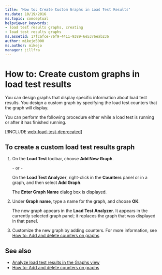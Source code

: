 ```yaml
---
title: 'How to: Create Custom Graphs in Load Test Results'
ms.date: 10/19/2016
ms.topic: conceptual
helpviewer_keywords:
- load test results graphs, creating
- load test results graphs
ms.assetid: 17fcafce-76f9-4411-9389-6e5376eab236
author: mikejo5000
ms.author: mikejo
manager: jillfra
---
```

# How to: Create custom graphs in load test results

You can design graphs that display specific information about load test results. You design a custom graph by specifying the load test counters that the graph will display.

You can perform the following procedure either while a load test is running or after it has finished running.

[!INCLUDE [web-load-test-deprecated](includes/web-load-test-deprecated.md)]

## To create a custom load test results graph

1. On the **Load Test** toolbar, choose **Add New Graph**.

     \- or -

     On the **Load Test Analyzer**, right-click in the **Counters** panel or in a graph, and then select **Add Graph**.

     The **Enter Graph Name** dialog box is displayed.

2. Under **Graph name**, type a name for the graph, and choose **OK**.

     The new graph appears in the **Load Test Analyzer**. It appears in the currently selected graph panel; it replaces the graph that was displayed in that panel.

3. Customize the new graph by adding counters. For more information, see [How to: Add and delete counters on graphs](../test/how-to-add-and-delete-counters-on-graphs-in-load-test-results.md).

## See also

- [Analyze load test results in the Graphs view](../test/analyze-load-test-results-in-the-graphs-view.md)
- [How to: Add and delete counters on graphs](../test/how-to-add-and-delete-counters-on-graphs-in-load-test-results.md)
